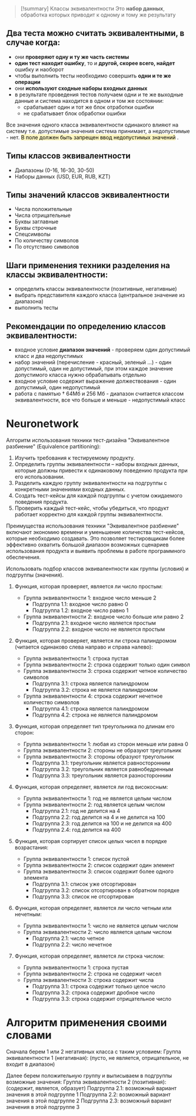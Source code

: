 > [!summary] Классы эквивалентности
> Это **набор данных**, обработка которых приводит к одному и тому же результату

## Два теста можно считать эквивалентными, в случае когда:
- они **проверяют одну и ту же часть системы**
- **один тест находит ошибку**, то и **другой, скорее всего, найдет** ошибку и наоборот
- чтобы выполнить тесты необходимо совершить **одни и те же операции**
- они **используют сходные наборы входных данных**
- в результате проведения тестов получаем одни и те же выходные данные и система находится в одном и том же состоянии:
	- срабатывает один и тот же блок отработки ошибки
	- не срабатывает блок обработки ошибки

Все значения одного класса эквивалентности одинакого влияют на систему т.е. допустимые значения система принимает, а недопустимые - нет.
<mark style="background: #FFF3A3A6;">В поле должен быть запрещен ввод недопустимых значений</mark> .
## Типы классов эквивалентности
- Диапазоны (0-16, 16-30, 30-50) 
- Наборы данных (USD, EUR, RUB, KZT)
## Типы значений классов эквивалентности
- Числа положительные
- Числа отрицательные
- Буквы заглавные
- Буквы строчные
- Спецсимволы
- По количеству символов
- По отсутствию символов

## Шаги применения техники разделения на классы эквивалентности:
- определить классы эквивалентности (позитивные, негативные)
- выбрать представителя каждого класса (центральное значение из диапазона)
- выполнить тесты

## Рекомендации по определению классов эквивалентности:
- входное условие **диапазон значений** - проверяем один допустимый класс и два недопустимых
- набор значений (перечисление - красный, зеленый ...) - один допустимый, один не допустимый, при этом каждое значение допустимого класса нужно обрабатывать отдельно
- входное условие содержит выражение должествования - один допустимый, один недопустимый
- работа с памятью † 64Мб и 256 Мб - диапазон считается классом эквивалентности, все что больше и меньше - недопустимый класс



# Neuronetwork
Алгоритм использования техники тест-дизайна "Эквивалентное разбиение" (Equivalence partitioning):

1.  Изучить требования к тестируемому продукту.
2.  Определить группы эквивалентности – наборы входных данных, которые должны привести к одинаковому поведению продукта при его использовании.
3.  Разделить каждую группу эквивалентности на подгруппы с конкретными значениями входных данных.
4.  Создать тест-кейсы для каждой подгруппы с учетом ожидаемого поведения продукта.
5.  Проверить каждый тест-кейс, чтобы убедиться, что продукт работает корректно для каждой группы эквивалентности.

Преимущества использования техники "Эквивалентное разбиение" включают экономию времени и уменьшение количества тест-кейсов, которые необходимо создавать. Это позволяет тестировщикам более эффективно охватить большой диапазон возможных сценариев использования продукта и выявить проблемы в работе программного обеспечения.



Использовать подбор классов эквивалентности как группы (условия) и подгруппы (значения).

1.  Функция, которая проверяет, является ли число простым:
    
    -   Группа эквивалентности 1: входное число меньше 2
        -   Подгруппа 1.1: входное число равно 0
        -   Подгруппа 1.2: входное число равно 1
    -   Группа эквивалентности 2: входное число больше или равно 2
        -   Подгруппа 2.1: входное число является простым
        -   Подгруппа 2.2: входное число не является простым
2.  Функция, которая проверяет, является ли строка палиндромом (читается одинаково слева направо и справа налево):
    
    -   Группа эквивалентности 1: строка пустая
    -   Группа эквивалентности 2: строка содержит только один символ
    -   Группа эквивалентности 3: строка содержит четное количество символов
        -   Подгруппа 3.1: строка является палиндромом
        -   Подгруппа 3.2: строка не является палиндромом
    -   Группа эквивалентности 4: строка содержит нечетное количество символов
        -   Подгруппа 4.1: строка является палиндромом
        -   Подгруппа 4.2: строка не является палиндромом
3.  Функция, которая определяет тип треугольника по длинам его сторон:
    
    -   Группа эквивалентности 1: любая из сторон меньше или равна 0
    -   Группа эквивалентности 2: стороны не образуют треугольник
    -   Группа эквивалентности 3: стороны образуют треугольник
        -   Подгруппа 3.1: треугольник является равносторонним
        -   Подгруппа 3.2: треугольник является равнобедренным
        -   Подгруппа 3.3: треугольник является разносторонним

4.  Функция, которая определяет, является ли год високосным:
    
    -   Группа эквивалентности 1: год не является целым числом
    -   Группа эквивалентности 2: год является целым числом
        -   Подгруппа 2.1: год не делится на 4
        -   Подгруппа 2.2: год делится на 4 и не делится на 100
        -   Подгруппа 2.3: год делится на 100 и не делится на 400
        -   Подгруппа 2.4: год делится на 400
5.  Функция, которая сортирует список целых чисел в порядке возрастания:
    
    -   Группа эквивалентности 1: список пустой
    -   Группа эквивалентности 2: список содержит один элемент
    -   Группа эквивалентности 3: список содержит более одного элемента
        -   Подгруппа 3.1: список уже отсортирован
        -   Подгруппа 3.2: список отсортирован в обратном порядке
        -   Подгруппа 3.3: список не отсортирован
6.  Функция, которая определяет, является ли число четным или нечетным:
    
    -   Группа эквивалентности 1: число не является целым числом
    -   Группа эквивалентности 2: число является целым числом
        -   Подгруппа 2.1: число четное
        -   Подгруппа 2.2: число нечетное
7.  Функция, которая определяет, является ли строка числом:
    
    -   Группа эквивалентности 1: строка пустая
    -   Группа эквивалентности 2: строка не содержит чисел
    -   Группа эквивалентности 3: строка содержит числа
        -   Подгруппа 3.1: строка содержит только целое число
        -   Подгруппа 3.2: строка содержит дробное число
        -   Подгруппа 3.3: строка содержит отрицательное число


# Алгоритм применения своими словами
Сначала берем 1 или 2 негативных класса с таким условием:
Группа эквивалентности 1 (негативная): (пусто, не является, отрицательное, не входит в диапазон)

Далее берем положительную группу и выписываем в подгруппы возможные значения:
Группа эквивалентности 2 (позитивная): (содержит, является, образует)
	Подгруппа 2.1: возможный вариант значения в этой подгруппе 1
	Подгруппа 2.2: возможный вариант значения в этой подгруппе 2
	Подгруппа 2.3: возможный вариант значения в этой подгруппе 3
